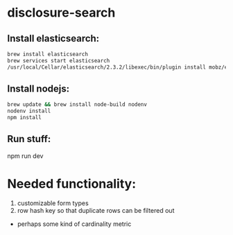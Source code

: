 # disclosure-search

## Install elasticsearch:
```bash
brew install elasticsearch
brew services start elasticsearch
/usr/local/Cellar/elasticsearch/2.3.2/libexec/bin/plugin install mobz/elasticsearch-head
```

## Install nodejs:
```bash
brew update && brew install node-build nodenv
nodenv install
npm install
```

## Run stuff:
npm run dev

# Needed functionality:
1. customizable form types
2. row hash key so that duplicate rows can be filtered out
  - perhaps some kind of cardinality metric
